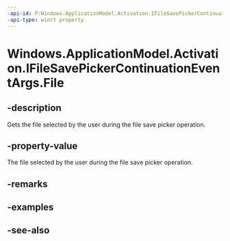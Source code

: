 ----api-id: P:Windows.ApplicationModel.Activation.IFileSavePickerContinuationEventArgs.File
-api-type: winrt property
---<!-- Property syntaxpublic Windows.Storage.StorageFile File { get; }--># Windows.ApplicationModel.Activation.IFileSavePickerContinuationEventArgs.File## -descriptionGets the file selected by the user during the file save picker operation.## -property-valueThe file selected by the user during the file save picker operation.## -remarks## -examples## -see-also